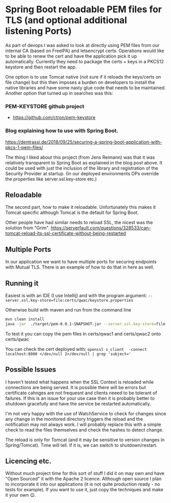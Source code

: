# Spring Boot reloadable PEM files for TLS (and optional additional listening Ports)
As part of devops I was asked to look at directly using PEM files from our internal CA (based on FreeIPA) and letsencrypt certs.
Operations would like to be able to renew the cert and have the application pick it up automatically. Currently they need to package
the certs + keys in a PKCS12 keystore and then restart the app.

One option is to use Tomcat native (not sure if it reloads the keys/certs on file change) but this then imposes a burden on developers to install the native libraries and have some nasty glue code that needs to be maintained.
Another option that turned up in searches was this: 

### PEM-KEYSTORE github project 
* https://github.com/ctron/pem-keystore

### Blog explaining how to use with Spring Boot.
https://dentrassi.de/2018/09/25/securing-a-spring-boot-application-with-pkcs-1-pem-files/

The thing I liked about this project (from Jens Reimann) was that it was relatively transparent to Spring Boot as explained in the blog post above.
It could be used with just the inclusion of the library and registration of the Security Provider at startup.
(In our deployed environments OPs override the properties like server.ssl.key-store etc.)  

## Reloadable
The second part, how to make it reloadable. Unfortunately this makes it Tomcat specific although Tomcat is the default for Spring Boot.

Other people have had similar needs to reload SSL, the nicest was the solution from "Grim".
https://serverfault.com/questions/328533/can-tomcat-reload-its-ssl-certificate-without-being-restarted

## Multiple Ports
In our application we want to have multiple ports for securing endpoints with Mutual TLS. 
There is an example of how to do that in here as well.

## Running it
Easiest is with an IDE (I use Intellij) and with the program argument:  `--server.ssl.key-store=file:certs/qwac/keystore.properties` 

Otherwise build with maven and run from the command line
```bash
mvn clean install
java -jar  ./target/pem-0.0.1-SNAPSHOT.jar --server.ssl.key-store=file:certs/qwac/keystore.properties
``` 
To test it you can copy the pem files in certs/qwac1 and certs/qwac2 onto certs/qwac 

You can check the cert deployed with:
`openssl s_client  -connect localhost:8080 </dev/null 2>/dev/null | grep 'subject='`

## Possible Issues
I haven't tested what happens when the SSL Context is reloaded while connections are being served.
It is possible there will be errors but certificate cahnges are not frequesnt and clients neeed to be tolerant of failures.
If this is an issue for your use case then it is probably better to shutdown gracefully and have the service be restarted automatically. 

I'm not very happy with the use of WatchService to check for changes since any change in the monitored directory triggers the reload and the notification may not always work. 
I will probably replace this with a simple check to read the files themselves and check the hashes to detect change.

The reload is only for Tomcat (and it may be sensitive to version changes in Spring/Tomcat). Time will tell. If it is, we can switch to shutdown/restart.

## Licencing etc.
Without much project time for this sort of stuff I did it on may own and have "Open Sourced" it with the Apache 2 licence.
Although open source I plan to incorporate it into our applications (it is not quite production ready - no tests for example).
If you want to use it, just copy the techniques and make it your own :wink:.

